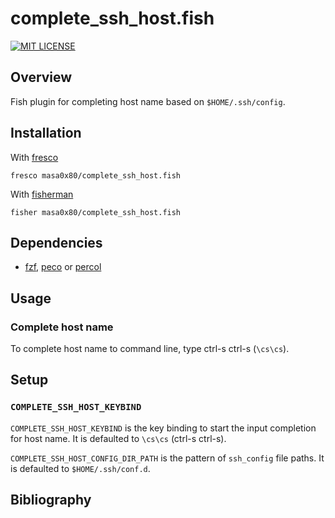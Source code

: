 # complete_ssh_host.fish

[![MIT LICENSE](http://img.shields.io/badge/license-MIT-blue.svg?style=flat-square)](LICENSE)

## Overview

Fish plugin for completing host name based on `$HOME/.ssh/config`.

## Installation

With [fresco]
```
fresco masa0x80/complete_ssh_host.fish
```

With [fisherman]
```
fisher masa0x80/complete_ssh_host.fish
```

## Dependencies

- [fzf], [peco] or [percol]

## Usage

### Complete host name

To complete host name to command line, type ctrl-s ctrl-s (`\cs\cs`).

## Setup

### `COMPLETE_SSH_HOST_KEYBIND`

`COMPLETE_SSH_HOST_KEYBIND` is the key binding to start the input completion for host name.
It is defaulted to `\cs\cs` (ctrl-s ctrl-s).

`COMPLETE_SSH_HOST_CONFIG_DIR_PATH` is the pattern of `ssh_config` file paths.
It is defaulted to `$HOME/.ssh/conf.d`.

## Bibliography

[fzf]: https://github.com/junegunn/fzf
[peco]: https://github.com/peco/peco
[percol]: https://github.com/mooz/percol
[fresco]: https://github.com/masa0x80/fresco
[fisherman]: https://github.com/fisherman/fisherman
[assh]: https://github.com/moul/advanced-ssh-config
